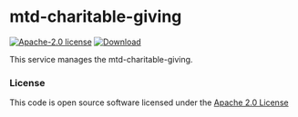 # mtd-charitable-giving

[![Apache-2.0 license](http://img.shields.io/badge/license-Apache-brightgreen.svg)](http://www.apache.org/licenses/LICENSE-2.0.html)
[![Download](https://api.bintray.com/packages/hmrc/releases/mtd-charitable-giving/images/download.svg) ](https://bintray.com/hmrc/releases/mtd-charitable-giving/_latestVersion)

This service manages the mtd-charitable-giving.

### License

This code is open source software licensed under the [Apache 2.0 License]("http://www.apache.org/licenses/LICENSE-2.0.html")
